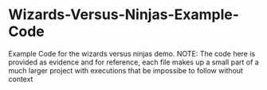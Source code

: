 # Wizards-Versus-Ninjas-Example-Code
Example Code for the wizards versus ninjas demo. NOTE: The code here is provided as evidence and for reference, each file makes up a small part of a much larger project with executions that be impossibe to follow without context
